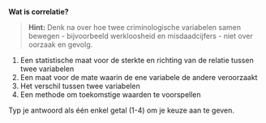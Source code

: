 **Wat is correlatie?**

> **Hint:** Denk na over hoe twee criminologische variabelen samen bewegen - bijvoorbeeld werkloosheid en misdaadcijfers - niet over oorzaak en gevolg.

1) Een statistische maat voor de sterkte en richting van de relatie tussen twee variabelen
2) Een maat voor de mate waarin de ene variabele de andere veroorzaakt
3) Het verschil tussen twee variabelen
4) Een methode om toekomstige waarden te voorspellen

Typ je antwoord als één enkel getal (1-4) om je keuze aan te geven.